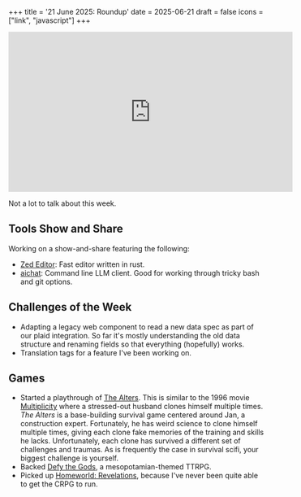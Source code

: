 +++
title = '21 June 2025: Roundup'
date = 2025-06-21
draft = false
icons = ["link", "javascript"]
+++

<iframe width="560" height="315" src="https://www.youtube.com/embed/0FyLcHxbSRk?si=qAEMAohBM02byDmk" title="YouTube video player" frameborder="0" allow="accelerometer; autoplay; clipboard-write; encrypted-media; gyroscope; picture-in-picture; web-share" referrerpolicy="strict-origin-when-cross-origin" allowfullscreen></iframe>

Not a lot to talk about this week.

## Tools Show and Share

Working on a show-and-share featuring the following:

- [Zed Editor](https://zed.dev/): Fast editor written in rust. 
- [aichat](https://github.com/sigoden/aichat): Command line LLM client. Good for working through tricky bash and git options.

## Challenges of the Week

- Adapting a legacy web component to read a new data spec as part of our plaid integration. So far it's mostly understanding the old data structure and renaming fields so that everything (hopefully) works. 
- Translation tags for a feature I've been working on.

## Games 

- Started a playthrough of [The Alters](https://altersthegame.com/). This is similar to the 1996 movie [Multiplicity](https://www.imdb.com/title/tt0117108/) where a stressed-out husband clones himself multiple times. *The Alters* is a base-building survival game centered around Jan, a construction expert. Fortunately, he has weird science to clone himself multiple times, giving each clone fake memories of the training and skills he lacks. Unfortunately, each clone has survived a different set of challenges and traumas. As is frequently the case in survival scifi, your biggest challenge is yourself.
- Backed [Defy the Gods](https://www.kickstarter.com/projects/hecticelectron/defy-the-gods-rpg), a mesopotamian-themed TTRPG.
- Picked up [Homeworld: Revelations](https://modiphius.net/en-us/pages/homeworld), because I've never been quite able to get the CRPG to run.



